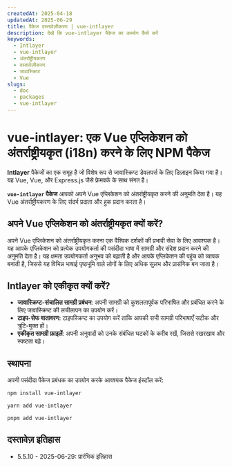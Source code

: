 ```yaml
---
createdAt: 2025-04-18
updatedAt: 2025-06-29
title: पैकेज दस्तावेज़ीकरण | vue-intlayer
description: देखें कि vue-intlayer पैकेज का उपयोग कैसे करें
keywords:
  - Intlayer
  - vue-intlayer
  - अंतर्राष्ट्रीयकरण
  - दस्तावेज़ीकरण
  - जावास्क्रिप्ट
  - Vue
slugs:
  - doc
  - packages
  - vue-intlayer
---
```


# vue-intlayer: एक Vue एप्लिकेशन को अंतर्राष्ट्रीयकृत (i18n) करने के लिए NPM पैकेज

**Intlayer** पैकेजों का एक समूह है जो विशेष रूप से जावास्क्रिप्ट डेवलपर्स के लिए डिज़ाइन किया गया है। यह Vue, Vue, और Express.js जैसे फ्रेमवर्क के साथ संगत है।

**`vue-intlayer` पैकेज** आपको अपने Vue एप्लिकेशन को अंतर्राष्ट्रीयकृत करने की अनुमति देता है। यह Vue अंतर्राष्ट्रीयकरण के लिए संदर्भ प्रदाता और हुक प्रदान करता है।

## अपने Vue एप्लिकेशन को अंतर्राष्ट्रीयकृत क्यों करें?

अपने Vue एप्लिकेशन को अंतर्राष्ट्रीयकृत करना एक वैश्विक दर्शकों की प्रभावी सेवा के लिए आवश्यक है। यह आपके एप्लिकेशन को प्रत्येक उपयोगकर्ता की पसंदीदा भाषा में सामग्री और संदेश प्रदान करने की अनुमति देता है। यह क्षमता उपयोगकर्ता अनुभव को बढ़ाती है और आपके एप्लिकेशन की पहुंच को व्यापक बनाती है, जिससे यह विभिन्न भाषाई पृष्ठभूमि वाले लोगों के लिए अधिक सुलभ और प्रासंगिक बन जाता है।

## Intlayer को एकीकृत क्यों करें?

- **जावास्क्रिप्ट-संचालित सामग्री प्रबंधन**: अपनी सामग्री को कुशलतापूर्वक परिभाषित और प्रबंधित करने के लिए जावास्क्रिप्ट की लचीलापन का उपयोग करें।
- **टाइप-सेफ वातावरण**: टाइपस्क्रिप्ट का उपयोग करें ताकि आपकी सभी सामग्री परिभाषाएँ सटीक और त्रुटि-मुक्त हों।
- **एकीकृत सामग्री फ़ाइलें**: अपनी अनुवादों को उनके संबंधित घटकों के करीब रखें, जिससे रखरखाव और स्पष्टता बढ़े।

## स्थापना

अपनी पसंदीदा पैकेज प्रबंधक का उपयोग करके आवश्यक पैकेज इंस्टॉल करें:

```bash packageManager="npm"
npm install vue-intlayer
```

```bash packageManager="yarn"
yarn add vue-intlayer
```

```bash packageManager="pnpm"
pnpm add vue-intlayer
```

## दस्तावेज़ इतिहास

- 5.5.10 - 2025-06-29: प्रारंभिक इतिहास
